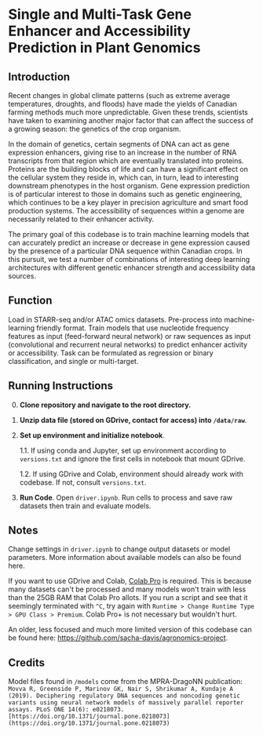 # Single and Multi-Task Gene Enhancer and Accessibility Prediction in Plant Genomics

## Introduction
Recent changes in global climate patterns (such as extreme average temperatures, droughts, and floods) have made the yields of Canadian farming methods much more unpredictable. Given these trends, scientists have taken to examining another major factor that can affect the success of a growing season: the genetics of the crop organism.

In the domain of genetics, certain segments of DNA can act as gene expression enhancers, giving rise to an increase in the number of RNA transcripts from that region which are eventually translated into proteins. Proteins are the building blocks of life and can have a significant effect on the cellular system they reside in, which can, in turn, lead to interesting downstream phenotypes in the host organism. Gene expression prediction is of particular interest to those in domains such as genetic engineering, which continues to be a key player in precision agriculture and smart food production systems. The accessibility of sequences within a genome are necessarily related to their enhancer activity.

The primary goal of this codebase is to train machine learning models that can accurately predict an increase or decrease in gene expression caused by the presence of a particular DNA sequence within Canadian crops. In this pursuit, we test a number of combinations of interesting deep learning architectures with different genetic enhancer strength and accessibility data sources.

## Function
Load in STARR-seq and/or ATAC omics datasets. Pre-process into machine-learning friendly format. Train models that use nucleotide frequency features as input (feed-forward neural network) or raw sequences as input (convolutional and recurrent neural networks) to predict enhancer activity or accessibility. Task can be formulated as regression or binary classification, and single or multi-target.

## Running Instructions
0. **Clone repository and navigate to the root directory.** 
1. **Unzip data file (stored on GDrive, contact for access) into `/data/raw`**. 

2. **Set up environment and initialize notebook**.

	1.1. If using conda and Jupyter, set up environment according to `versions.txt` and ignore the first cells in notebook that mount GDrive.

	1.2. If using GDrive and Colab, environment should already work with codebase. If not, consult `versions.txt`.
	

3.  **Run Code**.  Open `driver.ipynb`. Run cells to process and save raw datasets then train and evaluate models. 


## Notes
Change settings in `driver.ipynb` to change output datasets or model parameters. More information about available models can also be found here.

If you want to use GDrive and Colab, [Colab Pro](https://colab.research.google.com/signup) is required. This is because many datasets can't be processed and many models won't train with less than the 25GB RAM that Colab Pro allots. If you run a script and see that it seemingly terminated with `^C`, try again with `Runtime > Change Runtime Type > GPU Class > Premium`. Colab Pro+ is not necessary but wouldn't hurt.

An older, less focused and much more limited version of this codebase can be found here: https://github.com/sacha-davis/agronomics-project. 


## Credits
Model files found in `/models` come from the MPRA-DragoNN publication:
`Movva R, Greenside P, Marinov GK, Nair S, Shrikumar A, Kundaje A (2019). Deciphering regulatory DNA sequences and noncoding genetic variants using neural network models of massively parallel reporter assays. PLoS ONE 14(6): e0218073.  [https://doi.org/10.1371/journal.pone.0218073](https://doi.org/10.1371/journal.pone.0218073)`